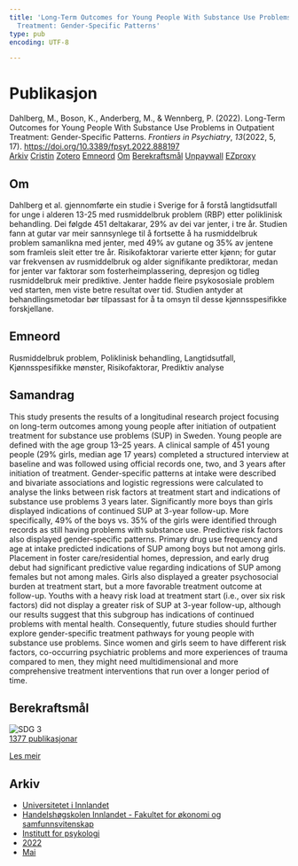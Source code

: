 ```yaml
---
title: 'Long-Term Outcomes for Young People With Substance Use Problems in Outpatient
  Treatment: Gender-Specific Patterns'
type: pub
encoding: UTF-8

---
```

<h1>Publikasjon</h1>
<article id="csl-bib-container-8KBG8443" class="csl-bib-container">
  <div class="csl-bib-body"> <div class="csl-entry">Dahlberg, M., Boson, K., Anderberg, M., &#38; Wennberg, P. (2022). Long-Term Outcomes for Young People With Substance Use Problems in Outpatient Treatment: Gender-Specific Patterns. <i>Frontiers in Psychiatry</i>, <i>13</i>(2022, 5, 17). <a href="https://doi.org/10.3389/fpsyt.2022.888197">https://doi.org/10.3389/fpsyt.2022.888197</a></div> </div>
  <div class="csl-bib-buttons">
    <a href="#taxonomy-article-8KBG8443" alt="archive" class="csl-bib-button">Arkiv</a>
    <a href="https://app.cristin.no/results/show.jsf?id=2025031" alt="Cristin" class="csl-bib-button">Cristin</a>
    <a href="http://zotero.org/groups/5881554/items/8KBG8443" alt="Zotero" class="csl-bib-button">Zotero</a>
    <a href="#keywords-article-8KBG8443" alt="keywords" class="csl-bib-button">Emneord</a>
    <a href="#about-article-8KBG8443" alt="about_pub" class="csl-bib-button">Om</a>
    <a href="#sdg-article-8KBG8443" alt="sdg" class="csl-bib-button">Berekraftsmål</a>
    <a href="https://www.frontiersin.org/articles/10.3389/fpsyt.2022.888197/pdf" alt="Unpaywall" class="csl-bib-button">Unpaywall</a>
    <a href="https://www.frontiersin.org/articles/10.3389/fpsyt.2022.888197/pdf" alt="EZproxy" class="csl-bib-button">EZproxy</a>
  </div>
  <div id="csl-bib-meta-container-8KBG8443"></div>
</article>
<div id="csl-bib-meta-8KBG8443" class="csl-bib-meta">
  <article id="about-article-8KBG8443" class="about_pub-article">
    <h1>Om</h1>
    Dahlberg et al. gjennomførte ein studie i Sverige for å forstå langtidsutfall for unge i alderen 13-25 med rusmiddelbruk problem (RBP) etter poliklinisk behandling. Dei følgde 451 deltakarar, 29% av dei var jenter, i tre år. Studien fann at gutar var meir sannsynlege til å fortsette å ha rusmiddelbruk problem samanlikna med jenter, med 49% av gutane og 35% av jentene som framleis sleit etter tre år. Risikofaktorar varierte etter kjønn; for gutar var frekvensen av rusmiddelbruk og alder signifikante prediktorar, medan for jenter var faktorar som fosterheimplassering, depresjon og tidleg rusmiddelbruk meir prediktive. Jenter hadde fleire psykososiale problem ved starten, men viste betre resultat over tid. Studien antyder at behandlingsmetodar bør tilpassast for å ta omsyn til desse kjønnsspesifikke forskjellane.
  </article>
  <article id="keywords-article-8KBG8443" class="keywords-article">
    <h1>Emneord</h1>
    Rusmiddelbruk problem, Poliklinisk behandling, Langtidsutfall, Kjønnsspesifikke mønster, Risikofaktorar, Prediktiv analyse
  </article>
  <article id="abstract-article-8KBG8443" class="abstract-article">
    <h1>Samandrag</h1>
    This study presents the results of a longitudinal research project focusing on long-term outcomes among young people after initiation of outpatient treatment for substance use problems (SUP) in Sweden. Young people are defined with the age group 13–25 years. A clinical sample of 451 young people (29% girls, median age 17 years) completed a structured interview at baseline and was followed using official records one, two, and 3 years after initiation of treatment. Gender-specific patterns at intake were described and bivariate associations and logistic regressions were calculated to analyse the links between risk factors at treatment start and indications of substance use problems 3 years later. Significantly more boys than girls displayed indications of continued SUP at 3-year follow-up. More specifically, 49% of the boys vs. 35% of the girls were identified through records as still having problems with substance use. Predictive risk factors also displayed gender-specific patterns. Primary drug use frequency and age at intake predicted indications of SUP among boys but not among girls. Placement in foster care/residential homes, depression, and early drug debut had significant predictive value regarding indications of SUP among females but not among males. Girls also displayed a greater psychosocial burden at treatment start, but a more favorable treatment outcome at follow-up. Youths with a heavy risk load at treatment start (i.e., over six risk factors) did not display a greater risk of SUP at 3-year follow-up, although our results suggest that this subgroup has indications of continued problems with mental health. Consequently, future studies should further explore gender-specific treatment pathways for young people with substance use problems. Since women and girls seem to have different risk factors, co-occurring psychiatric problems and more experiences of trauma compared to men, they might need multidimensional and more comprehensive treatment interventions that run over a longer period of time.
  </article>
  <article id="sdg-article-8KBG8443" class="sdg-article">
    <h1>Berekraftsmål</h1>
    <div class="sdg-container"><div id="sdg3" class="sdg">
        <img src="{{< params subfolder >}}images/sdg/sdg03_nn.png" class="image" alt="SDG 3">
        <div class="sdg-overlay">
          <a href="{{< params subfolder >}}nn/archive/?sdg=3#archive" class="sdg-publication-count"><span>1377</span> publikasjonar</a>
          <p><a href="https://fn.no/om-fn/fns-baerekraftsmaal/god-helse-og-livskvalitet?lang=nno-NO" class="sdg-read-more">Les meir</a></p>
        </div>
      </div></div>
  </article>
  <article id="taxonomy-article-8KBG8443" class="taxonomy-article">
    <h1>Arkiv</h1>
    <ul>
      <li><a href="{{< params subfolder >}}nn/archive/?key=3DCRN523">Universitetet i Innlandet</a></li>
      <li><a href="{{< params subfolder >}}nn/archive/?key=DU8Q9LN9">Handelshøgskolen Innlandet - Fakultet for økonomi og samfunnsvitenskap</a></li>
      <li><a href="{{< params subfolder >}}nn/archive/?key=KTD9NXA8">Institutt for psykologi</a></li>
      <li><a href="{{< params subfolder >}}nn/archive/?key=AEVGZCNC">2022</a></li>
      <li><a href="{{< params subfolder >}}nn/archive/?key=HT8U3ZKM">Mai</a></li>
    </ul>
  </article>
</div>
